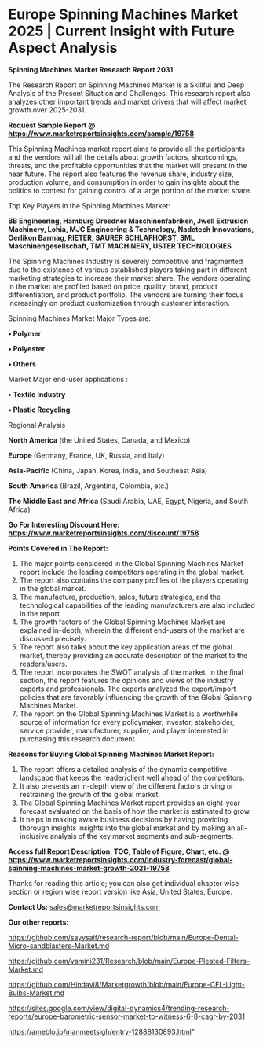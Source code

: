 # Europe Spinning Machines Market 2025 | Current Insight with Future Aspect Analysis

<strong>Spinning Machines Market Research Report 2031</strong>

The Research Report on Spinning Machines Market is a Skillful and Deep Analysis of the Present Situation and Challenges. This research report also analyzes other important trends and market drivers that will affect market growth over 2025-2031.

<strong>Request Sample Report @ <a href=https://www.marketreportsinsights.com/sample/19758>https://www.marketreportsinsights.com/sample/19758</a></strong>

This Spinning Machines market report aims to provide all the participants and the vendors will all the details about growth factors, shortcomings, threats, and the profitable opportunities that the market will present in the near future. The report also features the revenue share, industry size, production volume, and consumption in order to gain insights about the politics to contest for gaining control of a large portion of the market share.

Top Key Players in the Spinning Machines Market:

<strong>BB Engineering, Hamburg Dresdner Maschinenfabriken, Jwell Extrusion Machinery, Lohia, MJC Engineering & Technology, Nadetech Innovations, Oerlikon Barmag, RIETER, SAURER SCHLAFHORST, SML Maschinengesellschaft, TMT MACHINERY, USTER TECHNOLOGIES</strong>

The Spinning Machines Industry is severely competitive and fragmented due to the existence of various established players taking part in different marketing strategies to increase their market share. The vendors operating in the market are profiled based on price, quality, brand, product differentiation, and product portfolio. The vendors are turning their focus increasingly on product customization through customer interaction.

Spinning Machines Market Major Types are:

<strong>• Polymer

• Polyester

• Others</strong>

Market Major end-user applications :

<strong>• Textile Industry

• Plastic Recycling</strong>

Regional Analysis

</u><strong><b>North America</b></strong> (the United States, Canada, and Mexico)

<strong><b>Europe </b></strong>(Germany, France, UK, Russia, and Italy)

<strong><b>Asia-Pacific</b></strong> (China, Japan, Korea, India, and Southeast Asia)

<strong><b>South America</b></strong> (Brazil, Argentina, Colombia, etc.)

<strong><b>The Middle East and Africa</b></strong> (Saudi Arabia, UAE, Egypt, Nigeria, and South Africa)

<strong>Go For Interesting Discount Here: <a href=https://www.marketreportsinsights.com/discount/19758>https://www.marketreportsinsights.com/discount/19758</a></strong>

<strong>Points Covered in The Report:</strong>
<ol>
  <li>The major points considered in the Global Spinning Machines Market report include the leading competitors operating in the global market.</li>
  <li>The report also contains the company profiles of the players operating in the global market.</li>
  <li>The manufacture, production, sales, future strategies, and the technological capabilities of the leading manufacturers are also included in the report.</li>
  <li>The growth factors of the Global Spinning Machines Market are explained in-depth, wherein the different end-users of the market are discussed precisely.</li>
  <li>The report also talks about the key application areas of the global market, thereby providing an accurate description of the market to the readers/users.</li>
  <li>The report incorporates the SWOT analysis of the market. In the final section, the report features the opinions and views of the industry experts and professionals. The experts analyzed the export/import policies that are favorably influencing the growth of the Global Spinning Machines Market.</li>
  <li>The report on the Global Spinning Machines Market is a worthwhile source of information for every policymaker, investor, stakeholder, service provider, manufacturer, supplier, and player interested in purchasing this research document.</li>
</ol>
<strong>Reasons for Buying Global Spinning Machines Market Report:</strong>

<ol>
  <li>The report offers a detailed analysis of the dynamic competitive landscape that keeps the reader/client well ahead of the competitors.</li>
  <li>It also presents an in-depth view of the different factors driving or restraining the growth of the global market.</li>
  <li>The Global Spinning Machines Market report provides an eight-year forecast evaluated on the basis of how the market is estimated to grow.</li>
  <li>It helps in making aware business decisions by having providing thorough insights insights into the global market and by making an all-inclusive analysis of the key market segments and sub-segments.</li>
</ol>
<strong>Access full Report Description, TOC, Table of Figure, Chart, etc. @ <a href=https://www.marketreportsinsights.com/industry-forecast/global-spinning-machines-market-growth-2021-19758>https://www.marketreportsinsights.com/industry-forecast/global-spinning-machines-market-growth-2021-19758</a></strong>


Thanks for reading this article; you can also get individual chapter wise section or region wise report version like Asia, United States, Europe.

<strong>Contact Us:</strong>
sales@marketreportsinsights.com

<strong>Our other reports:</strong>

<a href=https://github.com/sayysaif/research-report/blob/main/Europe-Dental-Micro-sandblasters-Market.md>https://github.com/sayysaif/research-report/blob/main/Europe-Dental-Micro-sandblasters-Market.md</a>

<a href=https://github.com/yamini231/Research/blob/main/Europe-Pleated-Filters-Market.md>https://github.com/yamini231/Research/blob/main/Europe-Pleated-Filters-Market.md</a>

<a href=https://github.com/Hindavi8/Marketgrowth/blob/main/Europe-CFL-Light-Bulbs-Market.md>https://github.com/Hindavi8/Marketgrowth/blob/main/Europe-CFL-Light-Bulbs-Market.md</a>

<a href=https://sites.google.com/view/digital-dynamics4/trending-research-reports/europe-barometric-sensor-market-to-witness-6-8-cagr-by-2031>https://sites.google.com/view/digital-dynamics4/trending-research-reports/europe-barometric-sensor-market-to-witness-6-8-cagr-by-2031</a>

<a href=https://ameblo.jp/manmeetsigh/entry-12888130893.html>https://ameblo.jp/manmeetsigh/entry-12888130893.html</a>"
